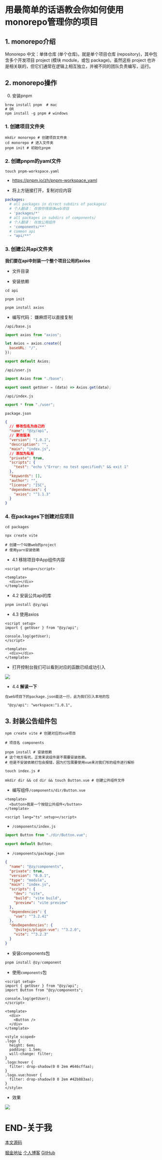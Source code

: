 # 用最简单的话语教会你如何使用monorepo管理你的项目

## 1. monorepo介绍

Monorepo 中文：单体仓库 (单个仓库)。就是单个项目仓库 (repository)，其中包含多个开发项目 project (模块 module，或包 package)。虽然这些 project 也许是相关联的，但它们通常在逻辑上相互独立，并被不同的团队负责编写，运行。

## 2. monorepo操作
0. 安装pnpm

```shell
brew install pnpm  # mac
# OR
npm install -g pnpm # windows
```

### 1. 创建项目文件夹

```shell
mkdir monorepo # 创建项目文件夹
cd monorepo # 进入文件夹
pnpm init # 初始化pnpm
```


### 2. 创建pnpm的yaml文件

```shell
touch pnpm-workspace.yaml
```

- https://pnpm.io/zh/pnpm-workspace_yaml

- 将上方链接打开，复制对应内容
```yaml
packages:
  # all packages in direct subdirs of packages/
  # 个人翻译： 存放你得具体web项目
  - 'packages/*'
  # all packages in subdirs of components/
  # 个人翻译： 存放公用组件
  - 'components/**'
  # common api
  - "api/**"
```


### 3. 创建公共api文件夹

**我们要在api中封装一个整个项目公用的axios**

- 文件目录


- 安装依赖
```shell
cd api 

pnpm init

pnpm install axios
```


- 编写代码： 嫌麻烦可以直接复制

`/api/base.js`
```javascript
import axios from "axios";

let Axios = axios.create({
  baseURL: "/",
});

export default Axios;
```

`/api/user.js`
```javascript
import Axios from "./base";

export const getUser = (data) => Axios.get(data);
```

`/api/index.js`
```javascript
export * from "./user";
```

`package.json`
```json
{
  // 修改包名为自己的
  "name": "@zy/api",
  // 更改版本
  "version": "1.0.1",
  "description": "",
  "main": "index.js",
  // 添加为私有
  "private": true,
  "scripts": {
    "test": "echo \"Error: no test specified\" && exit 1"
  },
  "keywords": [],
  "author": "",
  "license": "ISC",
  "dependencies": {
    "axios": "^1.1.3"
  }
}
```

### 4. 在packages下创建对应项目

```shell
cd packages

npx create vite

# 创建一个叫做web的project
# 使用yarn安装依赖
```


- 4.1 移除项目中App组件内容
```vue
<script setup></script>

<template>
  <div></div>
</template>

```

- 4.2 安装公共api的库

```shell
pnpm install @zy/api
```


- 4.3 使用axios

```vue
<script setup>
import { getUser } from "@zy/api";

console.log(getUser);
</script>

<template>
  <div></div>
</template>
```

- 打开控制台我们可以看到对应的函数已经成功引入

![](https://imgsbed-1301560453.cos.ap-shanghai.myqcloud.com/blog/20221111142419.png)

- 4.4 **解读一下**

`在web项目下的package.json能这一行，此为我们引入本地的包`
```
 "@zy/api": "workspace:^1.0.1",
```

## 3. 封装公告组件包

```shell
npm create vite # 创建对应的vue项目

# 项目名 components

pnpm install # 安装依赖
# 这个地方有坑，正常来说组件是不需要安装依赖。
# 但是不安装依赖打包会报错，因为打包需要使用vue来对我们写的组件进行解析

touch index.js # 

mkdir dir && cd dir && touch Button.vue # 创建公共组件文件
```

- 编写组件`/components/dir/Button.vue`

```vue
<template>
  <button>我是一个按钮公共组件</button>
</template>

<script lang="ts" setup></script>
```

- `/components/index.js`
```javascript
import Button from "./dir/Button.vue";

export default Button;
```

- `/components/package.json`

```json
{
  "name": "@zy/components",
  "private": true,
  "version": "0.0.1",
  "type": "module",
  "main": "index.js",
  "scripts": {
    "dev": "vite",
    "build": "vite build",
    "preview": "vite preview"
  },
  "dependencies": {
    "vue": "^3.2.41"
  },
  "devDependencies": {
    "@vitejs/plugin-vue": "^3.2.0",
    "vite": "^3.2.3"
  }
}
```

- 安装components包

```javascript
pnpm install @zy/component
```


- 使用`components`包

```vue
<script setup>
import { getUser } from "@zy/api";
import Button from "@zy/components";

console.log(getUser);
</script>

<template>
  <div>
    <Button />
  </div>
</template>

<style scoped>
.logo {
  height: 6em;
  padding: 1.5em;
  will-change: filter;
}
.logo:hover {
  filter: drop-shadow(0 0 2em #646cffaa);
}
.logo.vue:hover {
  filter: drop-shadow(0 0 2em #42b883aa);
}
</style>
```
- 效果

![](https://imgsbed-1301560453.cos.ap-shanghai.myqcloud.com/blog/20221111155725.png)

# END-关于我

[本文源码](https://github.com/codehzy/monorepo)

[掘金地址](https://juejin.cn/user/1714893872178823)
[个人博客](https://www.codehzy.cn/)
[GitHub](https://github.com/codehzy)